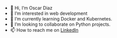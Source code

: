 - 👋 Hi, I’m Oscar Diaz
- 👀 I’m interested in web development
- 🌱 I’m currently learning Docker and Kubernetes.
- 💞️ I’m looking to collaborate on Python projects.
- 📫 How to reach me on [LinkedIn](https://www.linkedin.com/in/oscar-diaz-iberico/)
